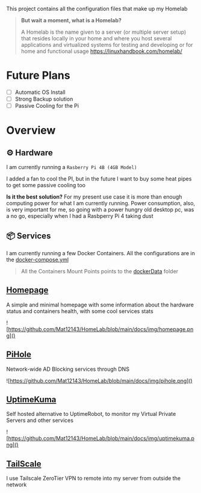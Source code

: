 This project contains all the configuration files that make up my Homelab

> **But wait a moment, what is a Homelab?**
> 
> A Homelab is the name given to a server (or multiple server setup) that resides locally in your home and where you host several applications and virtualized systems for testing and developing or for home and functional usage
> https://linuxhandbook.com/homelab/
# Future Plans
- [ ] Automatic OS Install
- [ ] Strong Backup solution
- [ ] Passive Cooling for the Pi
# Overview
## ⚙️ Hardware
I am currently running a ```Rasberry Pi 4B (4GB Model)```

I added a fan to cool the PI, but in the future I want to buy some heat pipes to get some passive cooling too

**Is it the best solution?**
For my present use case it is more than enough computing power for what I am currently running. Power consumption, also, is very important for me, so going with a power hungry old desktop pc, was a no go, especially when I had a Rasbperry Pi 4 taking dust
## 📦 Services
I am currently running a few Docker Containers. All the configurations are in the [docker-compose.yml](https://github.com/Mat12143/HomeLab/blob/main/docker-compose.yaml)

> All the Containers Mount Points points to the [dockerData](https://github.com/Mat12143/HomeLab/blob/main/dockerData) folder
## [Homepage](https://github.com/gethomepage/homepage)
A simple and minimal homepage with some information about the hardware status and containers health, with some cool services stats

![https://github.com/Mat12143/HomeLab/blob/main/docs/img/homepage.png]()
## [PiHole](https://github.com/pi-hole/docker-pi-hole)
Network-wide AD Blocking services through DNS

![https://github.com/Mat12143/HomeLab/blob/main/docs/img/pihole.png]()
## [UptimeKuma](https://github.com/louislam/uptime-kuma)
Self hosted alternative to UptimeRobot, to monitor my Virtual Private Servers and other services

![https://github.com/Mat12143/HomeLab/blob/main/docs/img/uptimekuma.png]()
## [TailScale](https://tailscale.com)
I use Tailscale ZeroTier VPN to remote into my server from outside the network
